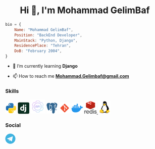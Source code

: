 <h1 align="center">Hi 👋, I'm Mohammad GelimBaf</h1>
<!-- <h3 align="center">A passionate backend developer with Django</h3> -->

```js
bio = {
    Name: "Mohammad GelimBaf",
    Position: "BackEnd Developer",
    MainStack: "Python, Django",
    ResidencePlace: "Tehran",
    DoB: "February 2004",
}
```

- 🌱 I’m currently learning **Django**

- 📫 How to reach me **Mohammad.Gelimbaf@gmail.com**

### Skills

<p align="left">
    <a href="https://www.python.org/" target="_blank" rel="noreferrer"><img src="https://raw.githubusercontent.com/AmiraliErd/AmiraliErd/de2586d938a37742ab1367459df21ed7039b6937/icons/python.svg" width="36" height="36" alt="python" /></a>
    <a href="https://www.djangoproject.com/" target="_blank" rel="noreferrer"><img src="https://raw.githubusercontent.com/AmiraliErd/AmiraliErd/de2586d938a37742ab1367459df21ed7039b6937/icons/django-icon.svg" width="36" height="36" alt="django" /></a>
    <a href="https://www.django-rest-framework.org/" rel="noreferrer"><img src="https://raw.githubusercontent.com/AmiraliErd/AmiraliErd/51b4c3a344dd84a554fce474f6ed4a462f14e1ac/icons/rest-api.svg" width="46" height="46" alt="drf" /></a>
     <a href="https://www.postgresql.org/" rel="noreferrer"><img src="https://raw.githubusercontent.com/AmiraliErd/AmiraliErd/de2586d938a37742ab1367459df21ed7039b6937/icons/postgresql-icon.svg" width="36" height="36" alt="postgresql" /></a>
    <a href="https://git-scm.com/" rel="noreferrer"><img src="https://raw.githubusercontent.com/AmiraliErd/AmiraliErd/de2586d938a37742ab1367459df21ed7039b6937/icons/git-svgrepo-com.svg" width="36" height="36" alt="git" /></a>
     <a href="https://www.docker.com/" rel="noreferrer"><img src="https://raw.githubusercontent.com/AmiraliErd/AmiraliErd/de2586d938a37742ab1367459df21ed7039b6937/icons/docker-svgrepo-com.svg" width="36" height="36" alt="docker" /></a>
  <a href="https://redis.io" target="_blank" rel="noreferrer"> <img src="https://raw.githubusercontent.com/devicons/devicon/master/icons/redis/redis-original-wordmark.svg" alt="redis" width="40" height="40"/> </a>
<a href="https://www.linux.org/" target="_blank" rel="noreferrer"> <img src="https://raw.githubusercontent.com/devicons/devicon/master/icons/linux/linux-original.svg" alt="linux" width="40" height="40"/> </a>
</p>


### Social

<p align="left">
      <a href="https://t.me/mohaammad021" target="_blank" rel="noreferrer"><img src="https://raw.githubusercontent.com/AmiraliErd/AmiraliErd/de2586d938a37742ab1367459df21ed7039b6937/icons/telegram.svg" width="32" height="32" /></a>
</p>
